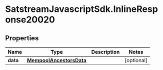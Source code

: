 # SatstreamJavascriptSdk.InlineResponse20020

## Properties
Name | Type | Description | Notes
------------ | ------------- | ------------- | -------------
**data** | [**MempoolAncestorsData**](MempoolAncestorsData.md) |  | [optional] 
